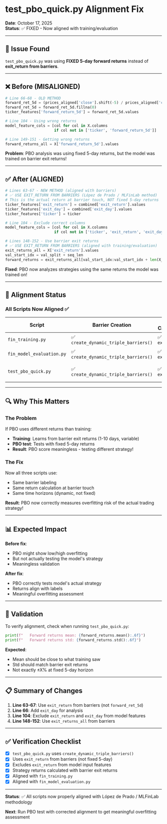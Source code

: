 # test_pbo_quick.py Alignment Fix
**Date**: October 17, 2025  
**Status**: ✅ FIXED - Now aligned with training/evaluation

---

## 🚨 Issue Found

`test_pbo_quick.py` was using **FIXED 5-day forward returns** instead of **exit_return from barriers**.

---

## ❌ Before (MISALIGNED)

```python
# Line 66-68 - OLD METHOD
forward_ret_5d = (prices_aligned['close'].shift(-5) / prices_aligned['close']) - 1
forward_ret_5d = forward_ret_5d.fillna(0)
ticker_features['forward_return_5d'] = forward_ret_5d.values

# Line 104 - Using wrong returns
model_feature_cols = [col for col in X.columns 
                      if col not in ['ticker', 'forward_return_5d']]

# Line 149-151 - Getting wrong returns
forward_returns_all = X['forward_return_5d'].values
```

**Problem**: PBO analysis was using fixed 5-day returns, but the model was trained on barrier exit returns!

---

## ✅ After (ALIGNED)

```python
# Lines 63-67 - NEW METHOD (aligned with barriers)
# ✅ USE EXIT_RETURN FROM BARRIERS (López de Prado / MLFinLab method)
# This is the actual return at barrier touch, NOT fixed 5-day returns
ticker_features['exit_return'] = combined['exit_return'].values
ticker_features['exit_day'] = combined['exit_day'].values
ticker_features['ticker'] = ticker

# Line 104 - Exclude correct columns
model_feature_cols = [col for col in X.columns 
                      if col not in ['ticker', 'exit_return', 'exit_day']]

# Lines 148-152 - Use barrier exit returns
# ✅ USE EXIT_RETURN FROM BARRIERS (aligned with training/evaluation)
exit_returns_all = X['exit_return'].values
val_start_idx = val_split + seq_len
forward_returns = exit_returns_all[val_start_idx:val_start_idx + len(X_val)]
```

**Fixed**: PBO now analyzes strategies using the same returns the model was trained on!

---

## 🎯 Alignment Status

### All Scripts Now Aligned ✅

| Script | Barrier Creation | Return Calculation | Status |
|--------|-----------------|-------------------|---------|
| `fin_training.py` | ✅ `create_dynamic_triple_barriers()` | ✅ `exit_return` | ✅ Aligned |
| `fin_model_evaluation.py` | ✅ `create_dynamic_triple_barriers()` | ✅ `exit_return` | ✅ Aligned |
| `test_pbo_quick.py` | ✅ `create_dynamic_triple_barriers()` | ✅ `exit_return` | ✅ **NOW FIXED** |

---

## 🔍 Why This Matters

### The Problem
If PBO uses different returns than training:
- **Training**: Learns from barrier exit returns (1-10 days, variable)
- **PBO test**: Tests with fixed 5-day returns
- **Result**: PBO score meaningless - testing different strategy!

### The Fix
Now all three scripts use:
- Same barrier labeling
- Same return calculation at barrier touch
- Same time horizons (dynamic, not fixed)

**Result**: PBO now correctly measures overfitting risk of the actual trading strategy!

---

## 📊 Expected Impact

**Before fix**:
- PBO might show low/high overfitting
- But not actually testing the model's strategy
- Meaningless validation

**After fix**:
- PBO correctly tests model's actual strategy
- Returns align with labels
- Meaningful overfitting assessment

---

## 🧪 Validation

To verify alignment, check when running `test_pbo_quick.py`:

```python
print(f"   Forward returns mean: {forward_returns.mean():.6f}")
print(f"   Forward returns std: {forward_returns.std():.6f}")
```

**Expected**:
- Mean should be close to what training saw
- Std should match barrier exit returns
- Not exactly ±X% at fixed 5-day horizon

---

## 📋 Summary of Changes

1. **Line 63-67**: Use `exit_return` from barriers (not `forward_ret_5d`)
2. **Line 66**: Add `exit_day` for analysis
3. **Line 104**: Exclude `exit_return` and `exit_day` from model features
4. **Line 148-152**: Use `exit_returns_all` from barriers

---

## ✅ Verification Checklist

- [x] `test_pbo_quick.py` uses `create_dynamic_triple_barriers()`
- [x] Uses `exit_return` from barriers (not fixed 5-day)
- [x] Excludes `exit_return` from model input features
- [x] Strategy returns calculated with barrier exit returns
- [x] Aligned with `fin_training.py`
- [x] Aligned with `fin_model_evaluation.py`

---

**Status**: ✅ All scripts now properly aligned with López de Prado / MLFinLab methodology

**Next**: Run PBO test with corrected alignment to get meaningful overfitting assessment

